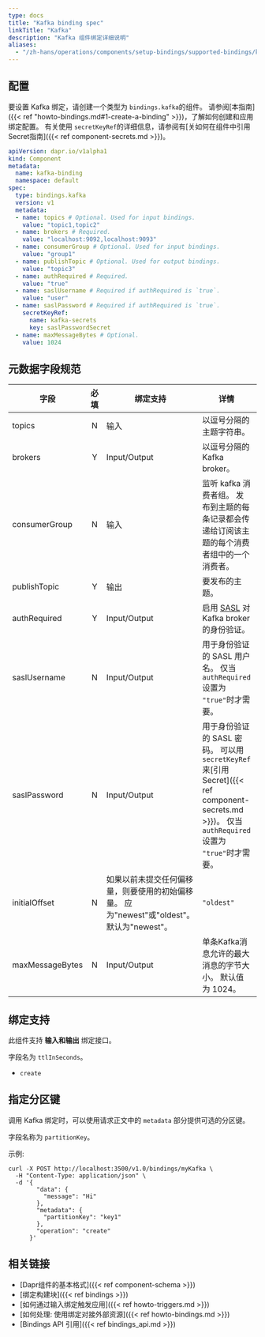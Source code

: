 ```yaml
---
type: docs
title: "Kafka binding spec"
linkTitle: "Kafka"
description: "Kafka 组件绑定详细说明"
aliases:
  - "/zh-hans/operations/components/setup-bindings/supported-bindings/kafka/"
---
```


## 配置

要设置 Kafka 绑定，请创建一个类型为 `bindings.kafka`的组件。 请参阅[本指南]({{< ref "howto-bindings.md#1-create-a-binding" >}})，了解如何创建和应用绑定配置。 有关使用 `secretKeyRef`的详细信息，请参阅有[关如何在组件中引用Secret指南]({{< ref component-secrets.md >}})。

```yaml
apiVersion: dapr.io/v1alpha1
kind: Component
metadata:
  name: kafka-binding
  namespace: default
spec:
  type: bindings.kafka
  version: v1
  metadata:
  - name: topics # Optional. Used for input bindings.
    value: "topic1,topic2"
  - name: brokers # Required.
    value: "localhost:9092,localhost:9093"
  - name: consumerGroup # Optional. Used for input bindings.
    value: "group1"
  - name: publishTopic # Optional. Used for output bindings.
    value: "topic3"
  - name: authRequired # Required.
    value: "true"
  - name: saslUsername # Required if authRequired is `true`.
    value: "user"
  - name: saslPassword # Required if authRequired is `true`.
    secretKeyRef:
      name: kafka-secrets
      key: saslPasswordSecret
  - name: maxMessageBytes # Optional.
    value: 1024
```

## 元数据字段规范

| 字段              | 必填 | 绑定支持                                                       | 详情                                                                                                                    | 示例                                                         |
| --------------- |:--:| ---------------------------------------------------------- | --------------------------------------------------------------------------------------------------------------------- | ---------------------------------------------------------- |
| topics          | N  | 输入                                                         | 以逗号分隔的主题字符串。                                                                                                          | `"mytopic1,topic2"`                                        |
| brokers         | Y  | Input/Output                                               | 以逗号分隔的 Kafka broker。                                                                                                  | `"localhost:9092,dapr-kafka.myapp.svc.cluster.local:9093"` |
| consumerGroup   | N  | 输入                                                         | 监听 kafka 消费者组。 发布到主题的每条记录都会传递给订阅该主题的每个消费者组中的一个消费者。                                                                    | `"group1"`                                                 |
| publishTopic    | Y  | 输出                                                         | 要发布的主题。                                                                                                               | `"mytopic"`                                                |
| authRequired    | Y  | Input/Output                                               | 启用 [SASL](https://en.wikipedia.org/wiki/Simple_Authentication_and_Security_Layer) 对 Kafka broker 的身份验证。               | `"true"`, `"false"`                                        |
| saslUsername    | N  | Input/Output                                               | 用于身份验证的 SASL 用户名。 仅当 `authRequired` 设置为 `"true"`时才需要。                                                                 | `"adminuser"`                                              |
| saslPassword    | N  | Input/Output                                               | 用于身份验证的 SASL 密码。 可以用`secretKeyRef`来[引用 Secret]({{< ref component-secrets.md >}})。 仅当 `authRequired` 设置为 `"true"`时才需要。 | `""`, `"KeFg23!"`                                          |
| initialOffset   | N  | 如果以前未提交任何偏移量，则要使用的初始偏移量。 应为"newest"或"oldest"。 默认为"newest"。 | `"oldest"`                                                                                                            |                                                            |
| maxMessageBytes | N  | Input/Output                                               | 单条Kafka消息允许的最大消息的字节大小。 默认值为 1024。                                                                                     | `2048`                                                     |

## 绑定支持

此组件支持 **输入和输出** 绑定接口。

字段名为 `ttlInSeconds`。

- `create`

## 指定分区键

调用 Kafka 绑定时，可以使用请求正文中的 `metadata` 部分提供可选的分区键。

字段名称为 `partitionKey`。

示例:

```shell
curl -X POST http://localhost:3500/v1.0/bindings/myKafka \
  -H "Content-Type: application/json" \
  -d '{
        "data": {
          "message": "Hi"
        },
        "metadata": {
          "partitionKey": "key1"
        },
        "operation": "create"
      }'
```

## 相关链接

- [Dapr组件的基本格式]({{< ref component-schema >}})
- [绑定构建块]({{< ref bindings >}})
- [如何通过输入绑定触发应用]({{< ref howto-triggers.md >}})
- [如何处理: 使用绑定对接外部资源]({{< ref howto-bindings.md >}})
- [Bindings API 引用]({{< ref bindings_api.md >}})
